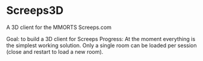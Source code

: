 # Screeps3D
A 3D client for the MMORTS Screeps.com

Goal: to build a 3D client for Screeps
Progress: At the moment everything is the simplest working solution. Only a single room can be loaded per session (close and restart to load a new room).
